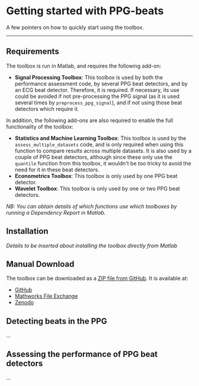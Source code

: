 # Getting started with PPG-beats

A few pointers on how to quickly start using the toolbox.

---

## Requirements

The toolbox is run in Matlab, and requires the following add-on:

- **Signal Processing Toolbox**: This toolbox is used by both the performance assessment code, by several PPG beat detectors, and by an ECG beat detector. Therefore, it is required. If necessary, its use could be avoided if not pre-processing the PPG signal (as it is used several times by `preprocess_ppg_signal`), and if not using those beat detectors which require it.

In addition, the following add-ons are also required to enable the full functionality of the toolbox:

- **Statistics and Machine Learning Toolbox**: This toolbox is used by the `assess_multiple_datasets` code, and is only required when using this function to compare results across multiple datasets. It is also used by a couple of PPG beat detectors, although since these only use the `quantile` function from this toolbox, it wouldn't be too tricky to avoid the need for it in these beat detectors.
- **Econometrics Toolbox**: This toolbox is only used by one PPG beat detector.
- **Wavelet Toolbox**: This toolbox is only used by one or two PPG beat detectors.

_NB: You can obtain details of which functions use which toolboxes by running a Dependency Report in Matlab._

## Installation

_Details to be inserted about installing the toolbox directly from Matlab_

## Manual Download

The toolbox can be downloaded as a [ZIP file from GitHub](https://github.com/peterhcharlton/ppg-beats/archive/refs/heads/main.zip). It is available at:

- [GitHub](https://github.com/peterhcharlton/ppg-beats/)
- [Mathworks File Exchange](https://www.mathworks.com/matlabcentral/fileexchange/107644-ppg-beats)
- [Zenodo](https://doi.org/10.5281/zenodo.6037646)


## Detecting beats in the PPG

...

## Assessing the performance of PPG beat detectors

...
